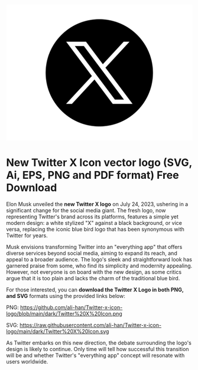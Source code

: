 ![Twitter New X Icon/Logo](https://raw.githubusercontent.com/ali-han/Twitter-x-icon-logo/main/dark/Twitter%20X%20Icon.png "Twitter New X Icon/Logo")

# New Twitter X Icon vector logo (SVG, Ai, EPS, PNG and PDF format) Free Download

Elon Musk unveiled the **new Twitter X logo** on July 24, 2023, ushering in a significant change for the social media giant. The fresh logo, now representing Twitter's brand across its platforms, features a simple yet modern design: a white stylized "X" against a black background, or vice versa, replacing the iconic blue bird logo that has been synonymous with Twitter for years.

Musk envisions transforming Twitter into an "everything app" that offers diverse services beyond social media, aiming to expand its reach, and appeal to a broader audience. The logo's sleek and straightforward look has garnered praise from some, who find its simplicity and modernity appealing. However, not everyone is on board with the new design, as some critics argue that it is too plain and lacks the charm of the traditional blue bird.

For those interested, you can **download the Twitter X Logo in both PNG, and SVG** formats using the provided links below:

PNG: https://github.com/ali-han/Twitter-x-icon-logo/blob/main/dark/Twitter%20X%20Icon.png

SVG: https://raw.githubusercontent.com/ali-han/Twitter-x-icon-logo/main/dark/Twitter%20X%20Icon.svg

As Twitter embarks on this new direction, the debate surrounding the logo's design is likely to continue. Only time will tell how successful this transition will be and whether Twitter's "everything app" concept will resonate with users worldwide.
